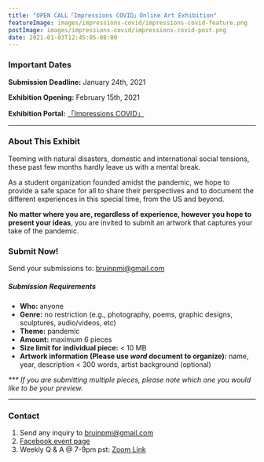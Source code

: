 ```yaml
---
title: "OPEN CALL「Impressions COVID」Online Art Exhibition"
featureImage: images/impressions-covid/impressions-covid-feature.png
postImage: images/impressions-covid/impressions-covid-post.png
date: 2021-01-03T12:45:05-08:00
---
```


### Important Dates

**Submission Deadline:** January 24th, 2021

**Exhibition Opening:** February 15th, 2021 

**Exhibition Portal:** [「Impressions COVID」](https://bpmiucla.com/posts)

---

### About This Exhibit 

Teeming with natural disasters, domestic and international social tensions, these past few months hardly leave us with a mental break. 

As a student organization founded amidst the pandemic, we hope to provide a safe space for all to share their perspectives and to document the different experiences in this special time, from the US and beyond. 

**No matter where you are, regardless of experience, however you hope to present your ideas**, you are invited to submit an artwork that captures your take of the pandemic. 

### Submit Now!

Send your submissions to: bruinpmi@gmail.com

##### Submission Requirements
- **Who:** anyone
- **Genre:** no restriction (e.g., photography, poems, graphic designs, sculptures, audio/videos, etc)
- **Theme:** pandemic
- **Amount:** maximum 6 pieces
- **Size limit for individual piece:**  < 10 MB
- **Artwork information (Please use _word_ document to organize):** name, year, description < 300 words, artist background (optional) 

_\*\*\* If you are submitting multiple pieces, please note which one you would like to be your preview._

---

### Contact

1. Send any inquiry to bruinpmi@gmail.com 
2. [Facebook event page](https://fb.me/e/UZ973elu)
3. Weekly Q & A @ 7-9pm pst: [Zoom Link](https://ucla.zoom.us/j/95459179137?pwd=V1lMMWJOMGlHSFRMbVAwYTgrbnhWUT09)


